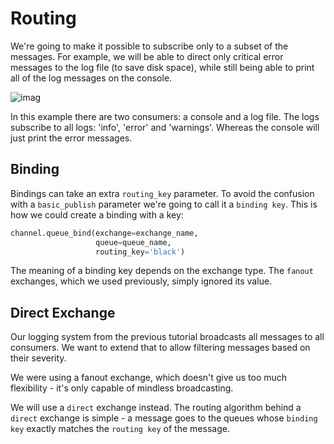# Routing

We're going to make it possible to subscribe only to a subset of the messages. For example, we will be able to direct only critical error messages to the log file (to save disk space), while still being able to print all of the log messages on the console.

![imag](https://www.rabbitmq.com/img/tutorials/python-four.png)

In this example there are two consumers: a console and a log file. The logs subscribe to all logs: 'info', 'error' and 'warnings'. Whereas the console will just print the error messages.


## Binding

Bindings can take an extra `routing_key` parameter. To avoid the confusion with a `basic_publish` parameter we're going to call it a `binding key`. This is how we could create a binding with a key:

```python
channel.queue_bind(exchange=exchange_name,
                   queue=queue_name,
                   routing_key='black')
```

The meaning of a binding key depends on the exchange type. The `fanout` exchanges, which we used previously, simply ignored its value.

## Direct Exchange

Our logging system from the previous tutorial broadcasts all messages to all consumers. We want to extend that to allow filtering messages based on their severity.

We were using a fanout exchange, which doesn't give us too much flexibility - it's only capable of mindless broadcasting.

We will use a `direct` exchange instead. The routing algorithm behind a `direct` exchange is simple - a message goes to the queues whose `binding key` exactly matches the `routing key` of the message.

